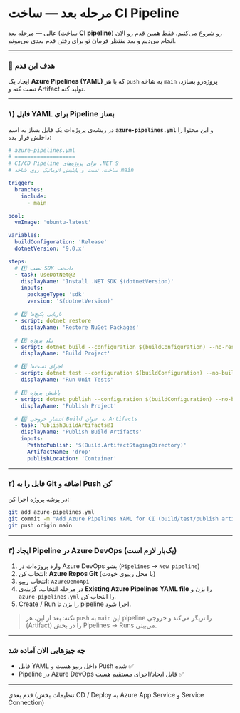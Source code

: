 # مرحله بعد — ساخت CI Pipeline

عالی — مرحله بعد (ساخت **CI pipeline**) رو شروع می‌کنیم، فقط همین قدم رو الان انجام می‌دیم و بعد منتظر فرمان تو برای رفتن قدم بعدی می‌مونم.

---

### 🎯 هدف این قدم

ایجاد یک **Azure Pipelines (YAML)** که با هر `push` به شاخه `main` پروژه‌رو بسازد، تست کنه و Artifact تولید کنه.

---

### ۱) فایل YAML برای Pipeline بساز

در ریشه‌ی پروژه‌ات یک فایل بساز به اسم **`azure-pipelines.yml`** و این محتوا را داخلش قرار بده:

```yaml
# azure-pipelines.yml
# ===================
# CI/CD Pipeline برای پروژه‌های .NET 9
# ساخت، تست و پابلیش اتوماتیک روی شاخه main

trigger:
  branches:
    include:
      - main

pool:
  vmImage: 'ubuntu-latest'

variables:
  buildConfiguration: 'Release'
  dotnetVersion: '9.0.x'

steps:
  # 1️⃣ نصب SDK دات‌نت
  - task: UseDotNet@2
    displayName: 'Install .NET SDK $(dotnetVersion)'
    inputs:
      packageType: 'sdk'
      version: '$(dotnetVersion)'

  # 2️⃣ بازیابی پکیج‌ها
  - script: dotnet restore
    displayName: 'Restore NuGet Packages'

  # 3️⃣ بیلد پروژه
  - script: dotnet build --configuration $(buildConfiguration) --no-restore
    displayName: 'Build Project'

  # 4️⃣ اجرای تست‌ها
  - script: dotnet test --configuration $(buildConfiguration) --no-build --logger "trx;LogFileName=test_results.trx"
    displayName: 'Run Unit Tests'

  # 5️⃣ پابلیش پروژه
  - script: dotnet publish --configuration $(buildConfiguration) --no-build -o $(Build.ArtifactStagingDirectory)
    displayName: 'Publish Project'

  # 6️⃣ انتشار خروجی Build به عنوان Artifacts
  - task: PublishBuildArtifacts@1
    displayName: 'Publish Build Artifacts'
    inputs:
      PathtoPublish: '$(Build.ArtifactStagingDirectory)'
      ArtifactName: 'drop'
      publishLocation: 'Container'
```

---

### ۲) فایل را به Git اضافه و Push کن

در پوشه پروژه اجرا کن:

```bash
git add azure-pipelines.yml
git commit -m "Add Azure Pipelines YAML for CI (build/test/publish artifacts)"
git push origin main
```

---

### ۳) ایجاد Pipeline در Azure DevOps (یک‌بار لازم است)

1. وارد پروژه‌ات در Azure DevOps بشو (`Pipelines` → `New pipeline`)
2. انتخاب کن: **Azure Repos Git** (یا محل ریپوی خودت)
3. انتخاب ریپو: `AzureDemoApi`
4. در مرحله انتخاب، گزینه‌ی **Existing Azure Pipelines YAML file** را بزن و `azure-pipelines.yml` را انتخاب کن.
5. Create / Run را بزن تا pipeline اجرا شود.

> نکته: بعد از این، هر `push` به `main` این pipeline را تریگر می‌کند و خروجی (Artifact) را در بخش Pipelines → Runs می‌بینی.

---

### چه چیزهایی الان آماده شد

* فایل YAML داخل ریپو هست و Push شده ✅
* Pipeline در Azure DevOps قابل ایجاد/اجرای مستقیم هست ✅

---

قدم بعدی (تنظیمات بخش CD / Deploy به Azure App Service و Service Connection)

